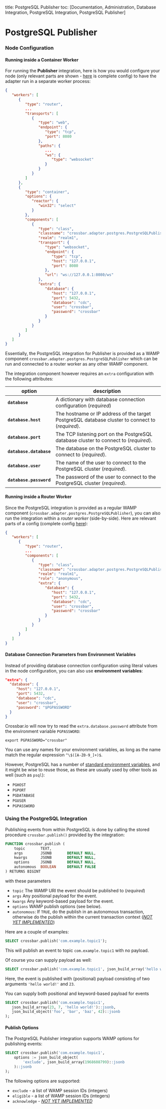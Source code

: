 title: PostgreSQL Publisher
toc: [Documentation, Administration, Database Integration, PostgreSQL Integration,
  PostgreSQL Publisher]

# PostgreSQL Publisher

### Node Configuration

#### Running inside a Container Worker

For running the **Publisher** integration, here is how you would configure your node (only relevant parts are shown - [here](https://github.com/crossbario/crossbarexamples/blob/master/database/postgresql/publisher/.crossbar/config_using_container.json) is complete config) to have the adapter run in a separate worker process:

```json
{
   "workers": [
      {
         "type": "router",
         ...
         "transports": [
            {
               "type": "web",
               "endpoint": {
                  "type": "tcp",
                  "port": 8080
               },
               "paths": {
                  ...
                  "ws": {
                     "type": "websocket"
                  }
               }
            }
         ]
      },
      {
         "type": "container",
         "options": {
            "reactor": {
               "win32": "select"
            }
         },
         "components": [
            {
               "type": "class",
               "classname": "crossbar.adapter.postgres.PostgreSQLPublisher",
               "realm": "realm1",
               "transport": {
                  "type": "websocket",
                  "endpoint": {
                     "type": "tcp",
                     "host": "127.0.0.1",
                     "port": 8080
                  },
                  "url": "ws://127.0.0.1:8080/ws"
               },
               "extra": {
                  "database": {
                     "host": "127.0.0.1",
                     "port": 5432,
                     "database": "cdc",
                     "user": "crossbar",
                     "password": "crossbar"
                  }
               }
            }
         ]
      }
   ]
}
```

Essentially, the PostgreSQL integration for Publisher is provided as a WAMP component `crossbar.adapter.postgres.PostgreSQLPublisher` which can be run and connected to a router worker as any other WAMP component.

The integration component however requires an `extra` configuration with the following attributes:

option | description
---|---
**`database`** | A dictionary with database connection configuration (*required*)
**`database.host`** | The hostname or IP address of the target PostgreSQL database cluster to connect to (*required*).
**`database.port`** | The TCP listening port on the PostgreSQL database cluster to connect to (*required*).
**`database.database`** | The database on the PostgreSQL cluster to connect to (*required*).
**`database.user`** | The name of the user to connect to the PostgreSQL cluster (*required*).
**`database.password`** | The password of the user to connect to the PostgreSQL cluster (*required*).


#### Running inside a Router Worker

Since the PostgreSQL integration is provided as a regular WAMP component (`crossbar.adapter.postgres.PostgreSQLPublisher`), you can also run the integration within a *router worker* (side-by-side). Here are relevant parts of a config (complete config [here](https://github.com/crossbario/crossbarexamples/blob/master/database/postgresql/publisher/.crossbar/config.json)):

```json
{
   "workers": [
      {
         "type": "router",
         ...
         "components": [
            {
               "type": "class",
               "classname": "crossbar.adapter.postgres.PostgreSQLPublisher",
               "realm": "realm1",
               "role": "anonymous",
               "extra": {
                  "database": {
                     "host": "127.0.0.1",
                     "port": 5432,
                     "database": "cdc",
                     "user": "crossbar",
                     "password": "crossbar"
                  }
               }
            }
         ]
      }
   ]
}
```

#### Database Connection Parameters from Environment Variables

Instead of providing database connection configuration using literal values in the node configuration, you can also use **environment variables**:

```json
"extra": {
  "database": {
     "host": "127.0.0.1",
     "port": 5432,
     "database": "cdc",
     "user": "crossbar",
     "password": "$PGPASSWORD"
  }
}
```

Crossbar.io will now try to read the `extra.database.password` attribute from the environment variable `PGPASSWORD`:

```console
export PGPASSWORD="crossbar"
```

You can use any names for your environment variables, as long as the name match the regular expression `^\$([A-Z0-9_]+)$`.

However, PostgreSQL has a number of [standard environment variables](http://www.postgresql.org/docs/current/static/libpq-envars.html), and it might be wise to reuse those, as these are usually used by other tools as well (such as `psql`):

* `PGHOST`
* `PGPORT`
* `PGDATABASE`
* `PGUSER`
* `PGPASSWORD`


### Using the PostgreSQL Integration

Publishing events from within PostgreSQL is done by calling the stored procedure `crossbar.publish()` provided by the integration:

```sql
FUNCTION crossbar.publish (
    topic       TEXT,
    args        JSONB       DEFAULT NULL,
    kwargs      JSONB       DEFAULT NULL,
    options     JSONB       DEFAULT NULL,
    autonomous  BOOLEAN     DEFAULT FALSE
) RETURNS BIGINT
```

with these parameters

* `topic` The WAMP URI the event should be published to (*required*)
* `args` Any positional payload for the event.
* `kwargs` Any keyword-based payload for the event.
* `options` WAMP publish options (see below).
* `autonomous`: If `TRUE`, do the publish in an autonomous transaction, otherwise do the publish within the current transaction context (*[NOT YET IMPLEMENTED](https://github.com/crossbario/crossbar/issues/223)*)

Here are a couple of examples:

```sql
SELECT crossbar.publish('com.example.topic1');
```

This will publish an event to topic `com.example.topic1` with no payload.

Of course you can supply payload as well:

```sql
SELECT crossbar.publish('com.example.topic1', json_build_array('hello world!', 23)::jsonb);
```

Here, the event is published with (positional) payload consisting of two arguments `'hello world!'` and `23`.

You can supply both positional and keyword-based payload for events

```sql
SELECT crossbar.publish('com.example.topic1',
   json_build_array(23, 7, 'hello world!')::jsonb,
   json_build_object('foo', 'bar', 'baz', 42)::jsonb
);
```

#### Publish Options

The PostgreSQL Publisher integration supports WAMP options for publishing events:

```sql
SELECT crossbar.publish('com.example.topic1',
    options := json_build_object(
        'exclude', json_build_array(1968608799)::jsonb
    )::jsonb
);
```

The following options are supported:

* `exclude` - a list of WAMP session IDs (integers)
* `eligible` - a list of WAMP session IDs (integers)
* `acknowledge` - *[NOT YET IMPLEMENTED](https://github.com/crossbario/crossbar/issues/357)*